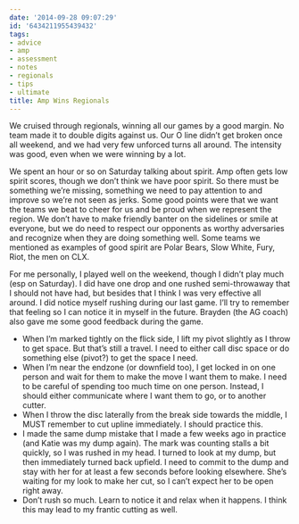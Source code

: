 ```yaml
---
date: '2014-09-28 09:07:29'
id: '6434211955439432'
tags:
- advice
- amp
- assessment
- notes
- regionals
- tips
- ultimate
title: Amp Wins Regionals
---
```


We cruised through regionals, winning all our games by a good margin. No team made it to double digits against us. Our O line didn’t get broken once all
weekend, and we had very few unforced turns all around. The intensity was good, even when we were winning by a lot. 

We spent an hour or so on Saturday talking about spirit. Amp often gets low spirit scores, though we don’t think we have poor spirit. So there must be
something we’re missing, something we need to pay attention to and improve so we’re not seen as jerks. Some good points were that we want the teams we beat
to cheer for us and be proud when we represent the region. We don’t have to make friendly banter on the sidelines or smile at everyone, but we do need to
respect our opponents as worthy adversaries and recognize when they are doing something well. Some teams we mentioned as examples of good spirit are Polar
Bears, Slow White, Fury, Riot, the men on CLX.

For me personally, I played well on the weekend, though I didn’t play much (esp on Saturday). I did have one drop and one rushed semi-throwaway that I
should not have had, but besides that I think I was very effective all around. I did notice myself rushing during our last game. I’ll try to remember that
feeling so I can notice it in myself in the future. Brayden (the AG coach) also gave me some good feedback during the game.

- When I’m marked tightly on the flick side, I lift my pivot slightly as I throw to get space. But that’s still a travel. I need to either call disc space
  or do something else (pivot?) to get the space I need.
- When I’m near the endzone (or downfield too), I get locked in on one person and wait for them to make the move I want them to make. I need to be careful
  of spending too much time on one person. Instead, I should either communicate where I want them to go, or to another cutter.
- When I throw the disc laterally from the break side towards the middle, I MUST remember to cut upline immediately. I should practice this.
- I made the same dump mistake that I made a few weeks ago in practice (and Katie was my dump again). The mark was counting stalls a bit quickly, so I was
  rushed in my head. I turned to look at my dump, but then immediately turned back upfield. I need to commit to the dump and stay with her for at least a
  few seconds before looking elsewhere. She’s waiting for my look to make her cut, so I can’t expect her to be open right away.
- Don’t rush so much. Learn to notice it and relax when it happens. I think this may lead to my frantic cutting as well.
